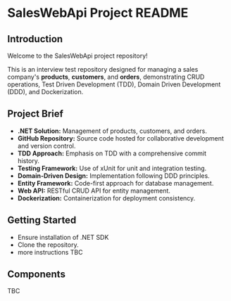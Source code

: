 # SalesWebApi Project README

## Introduction
Welcome to the SalesWebApi project repository! 

This is an interview test repository designed for managing a sales company's **products**, **customers**, and **orders**, demonstrating CRUD operations, Test Driven Development (TDD), Domain Driven Development (DDD), and Dockerization.

## Project Brief
- **.NET Solution:** Management of products, customers, and orders.
- **GitHub Repository:** Source code hosted for collaborative development and version control.
- **TDD Approach:** Emphasis on TDD with a comprehensive commit history.
- **Testing Framework:** Use of xUnit for unit and integration testing.
- **Domain-Driven Design:** Implementation following DDD principles.
- **Entity Framework:** Code-first approach for database management.
- **Web API:** RESTful CRUD API for entity management.
- **Dockerization:** Containerization for deployment consistency.

## Getting Started
- Ensure installation of .NET SDK
- Clone the repository.
- more instructions TBC

## Components
TBC

